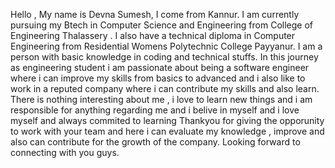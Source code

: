 Hello , My name is Devna Sumesh,
I  come from Kannur. I am currently pursuing my Btech in Computer Science and Engineering from College of Engineering Thalassery .
I also have a technical diploma in Computer Engineering from Residential Womens Polytechnic College Payyanur. I am a person with basic knowledge in coding and technical stuffs.
In this journey as engineering student i am passionate about being a software engineer where i can improve my skills from basics to advanced and i also like to work in a reputed company where i can contribute 
my skills and also learn. There is nothing interesting about me , i love to learn new things and i am responsible for anything regarding me and i belive in myself and i love myself and always commited to learning 
Thankyou for giving the opporunity to work with your team and here i can evaluate my knowledge , improve and also can contribute for the growth of the company. Looking forward to connecting with you guys.
